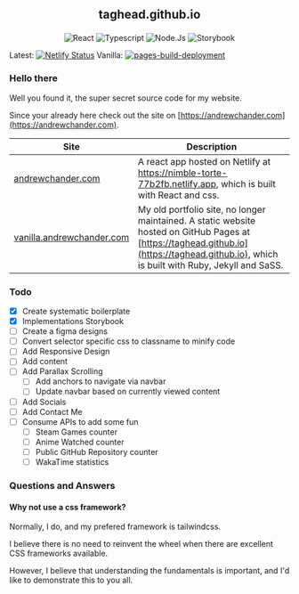 ## <p style="text-align:center"> taghead.github.io </p>

<div style="text-align:center">
    <img alt="React" src="https://img.shields.io/badge/React-20232A?style=for-the-badge&logo=react&logoColor=61DAFB">
    <img alt="Typescript" src="https://img.shields.io/badge/TypeScript-007ACC?style=for-the-badge&logo=typescript&logoColor=white">
    <img alt="Node.Js" src="https://img.shields.io/badge/Node.js-43853D?style=for-the-badge&logo=node.js&logoColor=white">
    <img alt="Storybook" src="https://img.shields.io/badge/Storybook-BC6884?style=for-the-badge&logo=storybook&logoColor=white">
</div>

Latest: [![Netlify Status](https://api.netlify.com/api/v1/badges/0c28e0e2-f7ee-4f08-8556-045926fe76a4/deploy-status)](https://app.netlify.com/sites/nimble-torte-77b2fb/deploys)
Vanilla: [![pages-build-deployment](https://github.com/taghead/taghead.github.io/actions/workflows/pages/pages-build-deployment/badge.svg)](https://github.com/taghead/taghead.github.io/actions/workflows/pages/pages-build-deployment)

### Hello there

Well you found it, the super secret source code for my website.

Since your already here check out the site on [https://andrewchander.com](https://andrewchander.com).

| Site                                                        | Description                                                                                                                                                   |
| ----------------------------------------------------------- | ------------------------------------------------------------------------------------------------------------------------------------------------------------- |
| [andrewchander.com](https://andrewchander.com)                | A react app hosted on Netlify at https://nimble-torte-77b2fb.netlify.app, which is built with React and css.                                                  |
| [vanilla.andrewchander.com](http://vanilla.andrewchander.com/) | My old portfolio site, no longer maintained. A static website hosted on GitHub Pages at [https://taghead.github.io](https://taghead.github.io), which is built with Ruby, Jekyll and SaSS. |

### Todo

- [x] Create systematic boilerplate
- [x] Implementations Storybook
- [ ] Create a figma designs
- [ ] Convert selector specific css to classname to minify code
- [ ] Add Responsive Design
- [ ] Add content
- [ ] Add Parallax Scrolling
  - [ ] Add anchors to navigate via navbar
  - [ ] Update navbar based on currently viewed content
- [ ] Add Socials
- [ ] Add Contact Me
- [ ] Consume APIs to add some fun
  - [ ] Steam Games counter
  - [ ] Anime Watched counter
  - [ ] Public GitHub Repository counter
  - [ ] WakaTime statistics

### Questions and Answers

#### **Why not use a css framework?**

Normally, I do, and my prefered framework is tailwindcss.

I believe there is no need to reinvent the wheel when there are excellent CSS frameworks available.

However, I believe that understanding the fundamentals is important, and I'd like to demonstrate this to you all.

